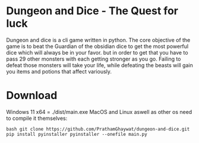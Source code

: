 # Dungeon and Dice - The Quest for luck

Dungeon and dice is a cli game written in python. The core objective of the game is to beat the Guardian of the obsidian dice to get the most powerful dice which will always be in your favor. but in order to get that you have to pass 29 other monsters with each getting stronger as you go. Failing to defeat those monsters will take your life, while defeating the beasts will gain you items and potions that affect variously.

# Download
Windows 11 x64 = ./dist/main.exe
MacOS and Linux aswell as other os need to compile it themselves:

`bash
git clone https://github.com/PrathamGhaywat/dungeon-and-dice.git
pip install pyinstaller
pyinstaller --onefile main.py
`

